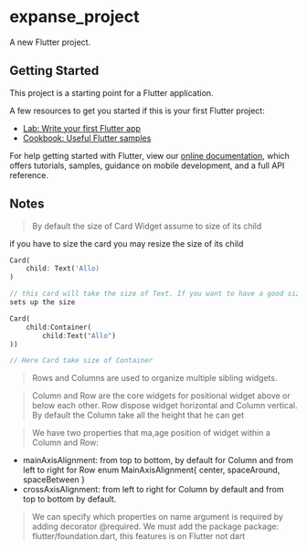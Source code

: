 # expanse_project

A new Flutter project.

## Getting Started

This project is a starting point for a Flutter application.

A few resources to get you started if this is your first Flutter project:

- [Lab: Write your first Flutter app](https://flutter.dev/docs/get-started/codelab)
- [Cookbook: Useful Flutter samples](https://flutter.dev/docs/cookbook)

For help getting started with Flutter, view our 
[online documentation](https://flutter.dev/docs), which offers tutorials, 
samples, guidance on mobile development, and a full API reference.


## Notes

> By default the size of Card Widget assume to size of its child

if you have to size the card you  may resize the size of its child

```dart
Card(
    child: Text('Allo)
)

// this card will take the size of Text. If you want to have a good size you might choose a layout widget, that can 
sets up the size  

```

```dart
Card(
    child:Container(
        child:Text("Allo")
))

// Here Card take size of Container
```
>  Rows and Columns are used to organize multiple sibling widgets.



> Column and Row are the core widgets for positional widget above or below each other. Row dispose widget horizontal and Column vertical.
> By default the Column take all the height that he can get

> We have two properties that ma,age position of widget within a Column and Row:
* mainAxisAlignment: from top to bottom, by default for Column and from left to right for Row
enum MainAxisAlignment{
    center,
    spaceAround,
    spaceBetween
}
* crossAxisAlignment: from left to right for Column by default and from top to bottom by default.

> We can specify which properties on name argument is required by adding decorator @required. We must add the package
package: flutter/foundation.dart, this features is on Flutter not dart





